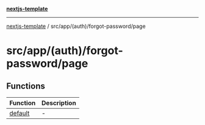 [**nextjs-template**](../../../../../README.md)

---

[nextjs-template](../../../../../README.md) / src/app/(auth)/forgot-password/page

# src/app/(auth)/forgot-password/page

## Functions

| Function                        | Description |
| ------------------------------- | ----------- |
| [default](functions/default.md) | -           |
